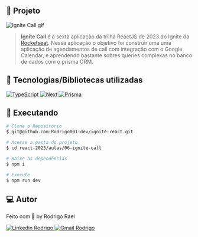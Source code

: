 ## :page_with_curl: Projeto

![Ignite Call gif]()

> <b>Ignite Call</b> é a sexta aplicação da trilha ReactJS de 2023 do Ignite da [Rocketseat](https://github.com/Rocketseat). Nessa aplicação o objetivo foi construir uma uma aplicação de agendamentos de call com integração com o Google Calendar, e aprendendo bastante sobres queries complexas no banco de dados com o prisma ORM.

## 🚀 Tecnologias/Bibliotecas utilizadas

<a href="https://www.typescriptlang.org/" target="_blank"> <img src="https://img.shields.io/badge/-TypeScript-3178C6?style=flat-square&logo=TypeScript&logoColor=white" alt="TypeScript"> </a>
<a href="https://nextjs.org/" target="_blank"> <img src="https://img.shields.io/badge/Next-black?style=flat-square&logo=next.js&logoColor=white" alt="Next"> </a>
<a href="https://www.prisma.io/" target="_blank"> <img src="https://img.shields.io/badge/-Prisma-3368FF?style=flat-square&logo=prisma&logoColor=white" alt="Prisma"> </a>

## :construction_worker: Executando

```bash
# Clone o Repositório
$ git@github.com:Rodrigo001-dev/ignite-react.git
```

```bash
# Acesse a pasta do projeto
$ cd react-2023/aulas/06-ignite-call
```

```bash
# Baixe as dependências
$ npm i
```

```bash
# Execute
$ npm run dev
```

## 💻 Autor

Feito com 💜 by Rodrigo Rael

<a href="https://www.linkedin.com/in/rodrigo-rael-a7a4b51a9/" target="_blank"> <img src="https://img.shields.io/badge/-RodrigoRael-blue?style=flat-square&logo=Linkedin&logoColor=white&link=https" alt="Linkedin Rodrigo"> </a>
<a href="https://img.shields.io/badge/-rodrigorael53@gmail.com-c14438?style=flat-square&logo=Gmail&logoColor=white&link=mailto:rodrigorael53@gmail.com" target="_blank"> <img src="https://img.shields.io/badge/-rodrigorael53@gmail.com-c14438?style=flat-square&logo=Gmail&logoColor=white&link=mailto:rodrigorael53@gmail.com" alt="Gmail Rodrigo"> </a>
